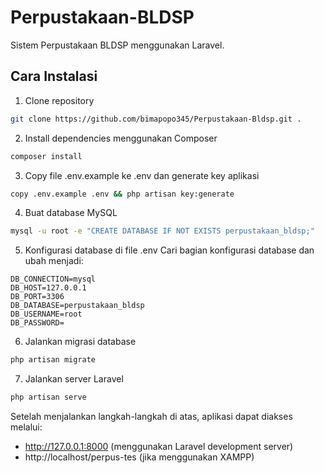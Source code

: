 # Perpustakaan-BLDSP

Sistem Perpustakaan BLDSP menggunakan Laravel.

## Cara Instalasi

1. Clone repository

```bash
git clone https://github.com/bimapopo345/Perpustakaan-Bldsp.git .
```

2. Install dependencies menggunakan Composer

```bash
composer install
```

3. Copy file .env.example ke .env dan generate key aplikasi

```bash
copy .env.example .env && php artisan key:generate
```

4. Buat database MySQL

```bash
mysql -u root -e "CREATE DATABASE IF NOT EXISTS perpustakaan_bldsp;"
```

5. Konfigurasi database di file .env
   Cari bagian konfigurasi database dan ubah menjadi:

```
DB_CONNECTION=mysql
DB_HOST=127.0.0.1
DB_PORT=3306
DB_DATABASE=perpustakaan_bldsp
DB_USERNAME=root
DB_PASSWORD=
```

6. Jalankan migrasi database

```bash
php artisan migrate
```

7. Jalankan server Laravel

```bash
php artisan serve
```

Setelah menjalankan langkah-langkah di atas, aplikasi dapat diakses melalui:

-   http://127.0.0.1:8000 (menggunakan Laravel development server)
-   http://localhost/perpus-tes (jika menggunakan XAMPP)
